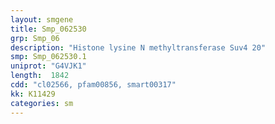```yaml
---
layout: smgene
title: Smp_062530
grp: Smp_06
description: "Histone lysine N methyltransferase Suv4 20"
smp: Smp_062530.1
uniprot: "G4VJK1"
length:  1842
cdd: "cl02566, pfam00856, smart00317"
kk: K11429
categories: sm
---
```

